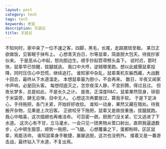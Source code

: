 ```yaml
---
layout: post
category: tech
tags: tech
keywords: 老鼠
description: 灭鼠记
title: 灭鼠记
---
```


不知何时，家中来了一位不速之客，四脚，黑毛，长尾，走路猥琐至极。
某日正欲做饭，见客眠于抹布上。
心想青天白日，尔等鼠辈，简直胆大包天。待我抄家伙来。
于是恶从心中起，怒向胆边生。顺手抄起笤帚劈头盖下。
说时迟，那时快，鼠辈早已惊醒，拔腿就逃。
我口中大呼，逆贼哪里跑。想以此威慑鼠辈投降，同时压住心中恐慌，继续追打。
谁知家中杂乱，鼠辈乘机东躲西藏，大战数十回合，最终从下水道溜走。
本想鼠辈最为胆小，不会再来。
数日，半夜又闻家中声响，必是回头客。
每想彻底灭之，怎奈夜深人静，不宜折腾，得过且过。
但夜长梦多，总是如此，不是长久之计。
是夜，正深度R&C，鼠辈果然现身，徘徊于米袋旁，肆无忌惮，目中无人。
心想这次再要放过，算我手软。
于是下定决心，手持拖把，各门关紧，开始好好收拾。
谁知一动身，果然又藏在暗处。待我搬开杂物，见果是上次旧客。
正欲咬牙下拖把，鼠辈又是故技重施，拔腿就跑。
我心中暗喜，这次插翅也再难活命。
可百密一疏，厨房门没关紧，它又逃进了下水道。
这次心有不甘，立马灌水，一会只见一团黑物从管口射出，直把我逼退数步，心中顿生狠意，顺势一拖把，一飞腿。
心想覆巢之下，蛋都粉碎。区区鼠辈，焉能活命。
谁知鼠辈身手敏捷，屡屡逃脱，这次也没例外。
接着又是一番游击战，最终钻入下水道，不复出焉。